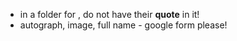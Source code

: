 * in a folder for <namesurname> , do not have their __quote__ in it!
* autograph, image, full name - google form please!
